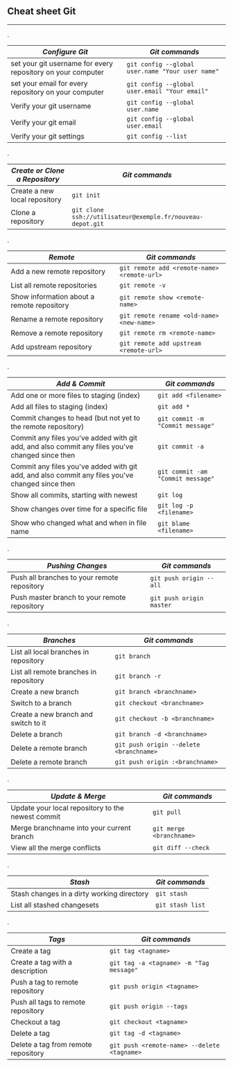 ## **Cheat sheet Git**
---
.

| ***Configure Git***                     | ***Git commands***                                       |
|---------------------------------------|------------------------------------------------------|
| set your git username for every repository on your computer | `` git config --global user.name "Your user name" `` |
| set your email for every repository on your computer | `` git config --global user.email "Your email" ``    |
| Verify your git username              | `` git config --global user.name ``                  |
| Verify your git email                 | `` git config --global user.email ``                 |
| Verify your git settings              | `` git config --list ``                              |
.

| ***Create or Clone a Repository***                | ***Git commands***                                        |
|---------------------------------------|------------------------------------------------------|
| Create a new local repository         | `` git init ``                                       |
| Clone a repository                    | `` git clone ssh://utilisateur@exemple.fr/nouveau-depot.git ``                  |                          |

.

| ***Remote***                     | ***Git commands***                                         |
|---------------------------------------|------------------------------------------------------|
| Add a new remote repository           | `` git remote add <remote-name> <remote-url> ``      |
| List all remote repositories          | `` git remote -v ``                                  |
| Show information about a remote repository | `` git remote show <remote-name> ``                |
| Rename a remote repository            | `` git remote rename <old-name> <new-name> ``        |
| Remove a remote repository            | `` git remote rm <remote-name> ``                    |
| Add upstream repository               | `` git remote add upstream <remote-url> ``           |

.


| ***Add & Commit***                     | ***Git commands***                                         |
|---------------------------------------|------------------------------------------------------|
| Add one or more files to staging (index) | `` git add <filename> ``                             |
| Add all files to staging (index)      | `` git add * ``                                      |
| Commit changes to head (but not yet to the remote repository) | `` git commit -m "Commit message" `` |
| Commit any files you've added with git add, and also commit any files you've changed since then | `` git commit -a `` |
| Commit any files you've added with git add, and also commit any files you've changed since then | `` git commit -am "Commit message" `` |
| Show all commits, starting with newest | `` git log ``                                       |
| Show changes over time for a specific file | `` git log -p <filename> ``                          |
| Show who changed what and when in file name | `` git blame <filename> `` |

.

| ***Pushing Changes***                  | ***Git commands***                                         |
|---------------------------------------|------------------------------------------------------|
| Push all branches to your remote repository | `` git push origin --all ``                          |
| Push master branch to your remote repository | `` git push origin master ``                         |

.

| ***Branches***                         | ***Git commands***                                         |
|---------------------------------------|------------------------------------------------------|
| List all local branches in repository | `` git branch ``                                     |
| List all remote branches in repository | `` git branch -r ``                                  |
| Create a new branch                   | `` git branch <branchname> ``                        |
| Switch to a branch                    | `` git checkout <branchname> ``                      |
| Create a new branch and switch to it  | `` git checkout -b <branchname> ``                   |
| Delete a branch                       | `` git branch -d <branchname> ``                     |
| Delete a remote branch                | `` git push origin --delete <branchname> ``          |
| Delete a remote branch                | `` git push origin :<branchname> ``                  |

.

| ***Update & Merge***                   | ***Git commands***                                         |
|---------------------------------------|------------------------------------------------------|
| Update your local repository to the newest commit | `` git pull ``                                    |
| Merge branchname into your current branch | `` git merge <branchname> ``                        |
| View all the merge conflicts | `` git diff --check ``                              |

.


| ***Stash***                            | ***Git commands***                                         |
|---------------------------------------|------------------------------------------------------|
| Stash changes in a dirty working directory | `` git stash ``                                    |
| List all stashed changesets           | `` git stash list ``                                |

.

| ***Tags***                             | ***Git commands***                                         |
|---------------------------------------|------------------------------------------------------|
| Create a tag                         | `` git tag <tagname> ``                              |
| Create a tag with a description      | `` git tag -a <tagname> -m "Tag message" ``          |
| Push a tag to remote repository      | `` git push origin <tagname> ``                      |
| Push all tags to remote repository   | `` git push origin --tags ``                         |
| Checkout a tag                       | `` git checkout <tagname> ``                         |
| Delete a tag                         | `` git tag -d <tagname> ``                           |
| Delete a tag from remote repository  | `` git push <remote-name> --delete <tagname> ``           |


